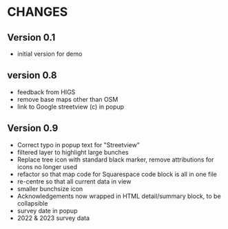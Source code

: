 # CHANGES

## Version 0.1
* initial version for demo

## version 0.8
* feedback from HIGS
* remove base maps other than OSM
* link to Google streetview (c) in popup

## Version 0.9
* Correct typo in popup text for "Streetview"
* filtered layer to highlight large bunches
* Replace tree icon with standard black marker, remove attributions for icons no longer used
* refactor so that map code for Squarespace code block is all in one file
* re-centre so that all current data in view
* smaller bunchsize icon
* Acknowledgements now wrapped in HTML detail/summary block, to be collapsible
* survey date in popup
* 2022 & 2023 survey data

